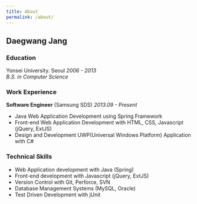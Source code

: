 ```yaml
---
title: About
permalink: /about/
---
```


## Daegwang Jang

### __Education__  
Yonsei University. Seoul _2006 - 2013_  
_B.S. in Computer Science_

### __Work Experience__  
__Software Engineer__ (Samsung SDS) _2013.09 - Present_

- Java Web Application Development using Spring Framework   
- Front-end Web Application Development with HTML, CSS, Javascript (jQuery, ExtJS)
- Design and Development UWP(Universal Windows Platform) Application with C#
  
  
### __Technical Skills__

- Web Application development with Java (Spring)
- Front-end development with Javascript (jQuery, ExtJS)
- Version Control with Git, Perforce, SVN
- Database Management Systems (MySQL, Oracle)
- Test Driven Development with jUnit


